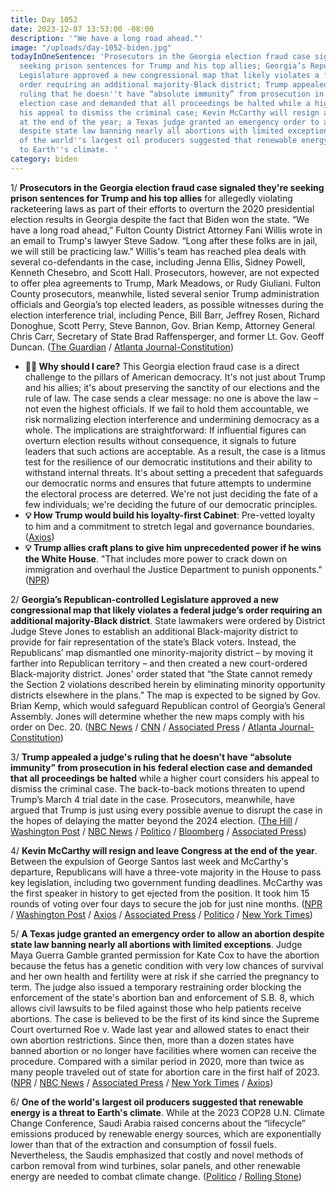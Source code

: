 ```yaml
---
title: Day 1052
date: 2023-12-07 13:53:00 -08:00
description: '"We have a long road ahead."'
image: "/uploads/day-1052-biden.jpg"
todayInOneSentence: 'Prosecutors in the Georgia election fraud case signaled they''re
  seeking prison sentences for Trump and his top allies; Georgia’s Republican-controlled
  Legislature approved a new congressional map that likely violates a federal judge’s
  order requiring an additional majority-Black district; Trump appealed a judge''s
  ruling that he doesn''t have “absolute immunity” from prosecution in his federal
  election case and demanded that all proceedings be halted while a higher court considers
  his appeal to dismiss the criminal case; Kevin McCarthy will resign and leave Congress
  at the end of the year; a Texas judge granted an emergency order to allow an abortion
  despite state law banning nearly all abortions with limited exceptions; and one
  of the world''s largest oil producers suggested that renewable energy is a threat
  to Earth''s climate. '
category: biden
---
```


1/ **Prosecutors in the Georgia election fraud case signaled they're seeking prison sentences for Trump and his top allies** for allegedly violating racketeering laws as part of their efforts to overturn the 2020 presidential election results in Georgia despite the fact that Biden won the state. “We have a long road ahead,” Fulton County District Attorney Fani Willis wrote in an email to Trump's lawyer Steve Sadow. “Long after these folks are in jail, we will still be practicing law.” Willis's team has reached plea deals with several co-defendants in the case, including Jenna Ellis, Sidney Powell, Kenneth Chesebro, and Scott Hall. Prosecutors, however, are not expected to offer plea agreements to Trump, Mark Meadows, or Rudy Giuliani. Fulton County prosecutors, meanwhile, listed several senior Trump administration officials and Georgia’s top elected leaders, as possible witnesses during the election interference trial, including Pence, Bill Barr, Jeffrey Rosen, Richard Donoghue, Scott Perry, Steve Bannon, Gov. Brian Kemp, Attorney General Chris Carr, Secretary of State Brad Raffensperger, and former Lt. Gov. Geoff Duncan. ([The Guardian](https://www.theguardian.com/us-news/2023/dec/07/georgia-fani-willis-donald-trump-election-trial-prison-sentence) / [Atlanta Journal-Constitution](https://www.ajc.com/politics/exclusive-fulton-prosecutors-list-top-trump-aides-ga-officials-as-witnesses/FC4RPKGUIVCVRDGS3VP37L6UXY/))

* **🤷‍♂️ Why should I care?** This Georgia election fraud case is a direct challenge to the pillars of American democracy. It's not just about Trump and his allies; it's about preserving the sanctity of our elections and the rule of law. The case sends a clear message: no one is above the law – not even the highest officials. If we fail to hold them accountable, we risk normalizing election interference and undermining democracy as a whole. The implications are straightforward: If influential figures can overturn election results without consequence, it signals to future leaders that such actions are acceptable. As a result, the case is a litmus test for the resilience of our democratic institutions and their ability to withstand internal threats. It's about setting a precedent that safeguards our democratic norms and ensures that future attempts to undermine the electoral process are deterred. We're not just deciding the fate of a few individuals; we're deciding the future of our democratic principles.
* **💡 How Trump would build his loyalty-first Cabinet**:  Pre-vetted loyalty to him and a commitment to stretch legal and governance boundaries. ([Axios](https://www.axios.com/2023/12/07/trump-loyalty-cabinet-2025-carlson-miller-bannon))
* **💡 Trump allies craft plans to give him unprecedented power if he wins the White House**. "That includes more power to crack down on immigration and overhaul the Justice Department to punish opponents." ([NPR](https://www.npr.org/2023/12/06/1217562544/trump-and-insiders-craft-plans-for-unprecedented-power))

2/ **Georgia’s Republican-controlled Legislature approved a new congressional map that likely violates a federal judge’s order requiring an additional majority-Black district**. State lawmakers were ordered by District Judge Steve Jones to establish an additional Black-majority district to provide for fair representation of the state’s Black voters. Instead, the Republicans’ map dismantled one minority-majority district – by moving it farther into Republican territory – and then created a new court-ordered Black-majority district. Jones' order stated that “the State cannot remedy the Section 2 violations described herein by eliminating minority opportunity districts elsewhere in the plans.” The map is expected to be signed by Gov. Brian Kemp, which would safeguard Republican control of Georgia’s General Assembly. Jones will determine whether the new maps comply with his order on Dec. 20. ([NBC News](https://www.nbcnews.com/politics/2024-election/georgia-creates-new-minority-congressional-district-dismantling-rcna128015) / [CNN](https://www.cnn.com/2023/12/07/politics/georgia-republicans-congressional-map-redistricting/index.html) / [Associated Press](https://apnews.com/article/georgia-redistricting-black-voters-lucy-mcbath-maps-5c36cf248458647a09f831d2982ab3a4) / [Atlanta Journal-Constitution](https://www.ajc.com/politics/new-georgia-congressional-map-approved-preserving-republican-power/JQMZDCVSGBAY7N2EHJ3Q2TDLFI/))

3/ **Trump appealed a judge's ruling that he doesn't have “absolute immunity” from prosecution in his federal election case and demanded that all proceedings be halted** while a higher court considers his appeal to dismiss the criminal case. The back-to-back motions threaten to upend Trump’s March 4 trial date in the case. Prosecutors, meanwhile, have argued that Trump is just using every possible avenue to disrupt the case in the hopes of delaying the matter beyond the 2024 election. ([The Hill](https://thehill.com/regulation/court-battles/4348021-trump-seeks-pause-jan-6-case-appeal/) / [Washington Post](https://www.washingtonpost.com/national-security/2023/12/07/trump-appeal-trial-immunity/) / [NBC News](https://www.nbcnews.com/politics/donald-trump/trump-appeals-ruling-denying-immunity-claims-federal-election-interfer-rcna128589) / [Politico](https://www.politico.com/news/2023/12/07/trump-seeks-halt-to-d-c-criminal-case-00130662) / [Bloomberg](https://www.bloomberg.com/news/articles/2023-12-07/trump-appeals-immunity-loss-in-dc-election-obstruction-case?sref=MIBMEEoj) / [Associated Press](https://apnews.com/article/trump-capitol-riot-immunity-9528a29b2dbebb6ee4a4ebd26780f98c))

4/ **Kevin McCarthy will resign and leave Congress at the end of the year**. Between the expulsion of George Santos last week and McCarthy's departure, Republicans will have a three-vote majority in the House to pass key legislation, including two government funding deadlines. McCarthy was the first speaker in history to get ejected from the position. It took him 15 rounds of voting over four days to secure the job for just nine months. ([NPR](https://www.npr.org/2023/12/06/1217575428/former-speaker-kevin-mccarthy-to-retire-at-the-end-of-the-month) / [Washington Post](https://www.washingtonpost.com/politics/2023/12/06/kevin-mccarthy-retire/) / [Axios](https://www.axios.com/2023/12/06/kevin-mccarthy-congress-retire-speaker) / [Associated Press](https://apnews.com/article/kevin-mccarthy-house-speaker-reelection-84fc76226de7d20e140325bbe87622c8) / [Politico](https://www.politico.com/news/2023/12/06/kevin-mccarthy-resignation-congress-00130359) / [New York Times](https://www.nytimes.com/2023/12/06/us/politics/kevin-mccarthy-congress.html))

5/ **A Texas judge granted an emergency order to allow an abortion despite state law banning nearly all abortions with limited exceptions**. Judge Maya Guerra Gamble granted permission for Kate Cox to have the abortion because the fetus has a genetic condition with very low chances of survival and her own health and fertility were at risk if she carried the pregnancy to term. The judge also issued a temporary restraining order blocking the enforcement of the state's abortion ban and enforcement of S.B. 8, which allows civil lawsuits to be filed against those who help patients receive abortions. The case is believed to be the first of its kind since the Supreme Court overturned Roe v. Wade last year and allowed states to enact their own abortion restrictions. Since then, more than a dozen states have banned abortion or no longer have facilities where women can receive the procedure. Compared with a similar period in 2020, more than twice as many people traveled out of state for abortion care in the first half of 2023. ([NPR](https://www.npr.org/sections/health-shots/2023/12/06/1217637325/texas-woman-asks-court-for-abortion-because-of-pregnancy-complications) / [NBC News](https://www.nbcnews.com/news/us-news/pregnant-woman-texas-gets-court-order-abortion-rcna128537) / [Associated Press](https://apnews.com/article/texas-abortion-roe-568c09dc8794c341095189362ece9004) / [New York Times](https://www.nytimes.com/2023/12/07/us/texas-abortion-ruling-exception.html) / [Axios](https://www.axios.com/2023/12/07/abortion-state-travel-post-roe))


6/ **One of the world's largest oil producers suggested that renewable energy is a threat to Earth's climate**. While at the 2023 COP28 U.N. Climate Change Conference, Saudi Arabia raised concerns about the “lifecycle” emissions produced by renewable energy sources, which are exponentially lower than that of the extraction and consumption of fossil fuels. Nevertheless, the Saudis emphasized that costly and novel methods of carbon removal from wind turbines, solar panels, and other renewable energy are needed to combat climate change. ([Politico](https://www.politico.com/news/2023/12/07/saudi-arabia-focuses-on-emissions-from-wind-and-solar-over-oil-00130506) / [Rolling Stone](https://www.rollingstone.com/politics/politics-news/cop28-saudi-arabia-renewable-energy-bad-environment-1234919483/)) 

